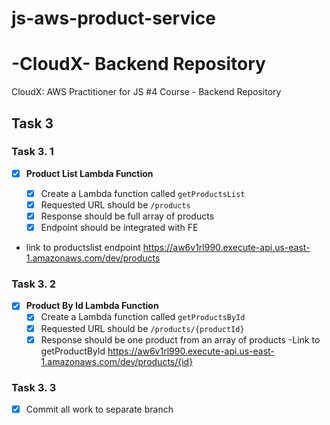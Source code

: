 # js-aws-product-service

# -CloudX- Backend Repository

CloudX: AWS Practitioner for JS #4 Course - Backend Repository

## **Task 3**

### **Task 3. 1**

- [x] **Product List Lambda Function**

  - [x] Create a Lambda function called `getProductsList`
  - [x] Requested URL should be `/products`
  - [x] Response should be full array of products
  - [x] Endpoint should be integrated with FE

- link to productslist endpoint
  https://aw6v1rl990.execute-api.us-east-1.amazonaws.com/dev/products

### **Task 3. 2**

- [x] **Product By Id Lambda Function**
  - [x] Create a Lambda function called `getProductsById`
  - [x] Requested URL should be `/products/{productId}`
  - [x] Response should be one product from an array of products
        -Link to getProductById
        https://aw6v1rl990.execute-api.us-east-1.amazonaws.com/dev/products/{id}

### **Task 3. 3**

- [x] Commit all work to separate branch
